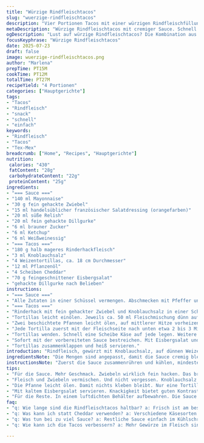 ```yaml
---
title: "Würzige Rindfleischtacos"
slug: "wuerzige-rindfleischtacos"
description: "Vier Portionen Tacos mit einer würzigen Rindfleischfüllung und cremiger Sauce. Die Sauce aus Mayonnaise, fein gehackter Zwiebel, süßer Relish und Dillgurke wird für mindestens acht Tage im Kühlschrank haltbar. Die Tacos werden mit Käse und knackigem Eisbergsalat belegt, kurz in zwei Pfannen gebraten und servierfertig gemacht. Salzig, leicht süßlich, mit feiner Würze durch Knoblauchsalz. Schnelle Zubereitung in 35 Minuten, davon 12 Minuten Bratzeit. Ohne Nüsse, Pikant, herzhaft. "
metaDescription: "Würzige Rindfleischtacos mit cremiger Sauce. Schnell zubereitet, perfekt für einen herzhaften Abend. Einfaches Rezept für 4 Portionen."
ogDescription: "Lust auf würzige Rindfleischtacos? Die Kombination aus würzigem Fleisch und cremiger Sauce überzeugt jeden."
focusKeyphrase: "Würzige Rindfleischtacos"
date: 2025-07-23
draft: false
image: wuerzige-rindfleischtacos.png
author: "Marlena"
prepTime: PT15M
cookTime: PT12M
totalTime: PT27M
recipeYield: "4 Portionen"
categories: ["Hauptgerichte"]
tags:
- "Tacos"
- "Rindfleisch"
- "snack"
- "schnell"
- "einfach"
keywords:
- "Rindfleisch"
- "Tacos"
- "Tex-Mex"
breadcrumb: ["Home", "Recipes", "Hauptgerichte"]
nutrition: 
 calories: "430"
 fatContent: "28g"
 carbohydrateContent: "22g"
 proteinContent: "25g"
ingredients:
- "=== Sauce ==="
- "140 ml Mayonnaise"
- "30 g fein gehackte Zwiebel"
- "15 ml handelsüblicher französischer Salatdressing (orangefarben)"
- "20 ml süße Relish"
- "20 ml fein gehackte Dillgurke"
- "6 ml brauner Zucker"
- "6 ml Ketchup"
- "6 ml Weißweinessig"
- "=== Tacos ==="
- "180 g halb mageres Rinderhackfleisch"
- "3 ml Knoblauchsalz"
- "4 Weizentortillas, ca. 18 cm Durchmesser"
- "12 ml Pflanzenöl"
- "4 Scheiben Cheddar"
- "70 g feingeschnittener Eisbergsalat"
- "gehackte Dillgurke nach Belieben"
instructions:
- "=== Sauce ==="
- "Alle Zutaten in einer Schüssel vermengen. Abschmecken mit Pfeffer und bei Bedarf etwas Salz. Für mindestens 30 Minuten kaltstellen. Durchziehen lassen. Soll in luftdichtem Gefäß bis zu acht Tage haltbar sein."
- "=== Tacos ==="
- "Rinderhack mit fein gehackter Zwiebel und Knoblauchsalz in einer Schüssel vermischen. Mit etwas Pfeffer und Salz würzen."
- "Tortillas leicht einölen. Jeweils ca. 50 ml Fleischmischung dünn auf die Tortillas verteilen. Mit den Fingern oder einem Löffel andrücken, damit das Fleisch gut haftet und die Oberfläche bedeckt ist."
- "Zwei beschichtete Pfannen leicht ölen, auf mittlerer Hitze vorheizen."
- "Jede Tortilla zuerst mit der Fleischseite nach unten etwa 2 bis 3 Minuten braten. Dabei mit einem Spatel etwas pressen, um austretenden Fleischsaft auszudrücken."
- "Tortillas wenden. Schnell eine Scheibe Käse auf jede legen. Weitere 1 bis 2 Minuten braten, bis Fleisch durchgegart und Käse geschmolzen ist."
- "Sofort mit der vorbereiteten Sauce bestreichen. Mit Eisbergsalat und fein gehackter Dillgurke bestreuen."
- "Tortillas zusammenklappen und heiß servieren."
introduction: "Rindfleisch, gewürzt mit Knoblauchsalz, auf dünnen Weizentortillas verteilt. Schnell gebraten, in zwei Pfannen, damit die Hitze gleichmäßig ist. Käse oben drauf, schmilzt warm. Keine lange Prozedur. Die Sauce? Cremig, etwas süß, knackig durch Gurke. Zwiebel fein geschnitten, zieht in Mayo ein, gibt Biss. Eisbergsalat sorgt für Frische. Die Kombination spielt zwischen weich und knackig, warm und kühl. Schnell die Tacos zusammengefaltet, heiß serviert. Überraschend simpel. Ohne Nüsse, dafür mit Schärfe durch leichte Würze. Perfekt für schnelle Abende, wenn noch Hunger auf was Herzhaftes. "
ingredientsNote: "Die Mengen sind angepasst, damit die Sauce cremig bleibt ohne zu dick zu sein. Statt der klassischen 180 ml Mayonnaise sind es nun 140 ml. Die Relish wurde durch süße Mango-Relish ersetzt, gibt eine leichte Fruchtnote. Weißweinessig statt normalem Essig, damit die Säure milder wirkt. Knoblauchsalz ersetzt das einfache Salz, so bekommt das Fleisch mehr Würze. Die Menge des Öls ist reduziert, um Fett zu sparen. Feiner gehackte Zwiebeln sorgen für gleichmäßige Textur. Dillgurken bringen frische Säure. Wichtig ist, die Sauce etwas vorher anzusetzen, damit sich die Aromen verbinden können. "
instructionsNote: "Zuerst die Sauce zusammenrühren und kühlen, mindestens 30 Minuten. Fleisch und Zwiebel vermischen, kräftig würzen, mit Knoblauchsalz. Dann die Tortillas leicht ölen, damit sie beim Braten nicht austrocknen. Das Fleisch dünn und gleichmäßig auftragen, nicht zu dick, damit es gut durchgart. Pfannen leicht mit Öl bestreichen, mittlere Hitze wählen. Immer nur eine Tortilla pro Pfanne braten, damit Hitze optimal ist. Fleischseite zuerst. Dabei leicht andrücken, damit der austretende Saft nicht verloren geht und Geschmack bleibt. Nach dem Wenden sofort Käse dazu, schnell schmelzen lassen. Fleisch total durch, Käse geschmolzen, dann raus aus der Pfanne. Direkt servieren, Sauce und Salat drauf, aufgeklappt und heiß genießen. Kein langes Warten, schnell essen, bevor kalt. "
tips:
- "Für die Sauce. Mehr Geschmack. Zwiebeln wirklich fein hacken. Das bringt Biss. Minimum 30 Minuten kühlen. So verbinden sich die Aromen gut. Schmecke die Sauce ab. Mit Pfeffer, vielleicht ein bisschen mehr Salz. Keine Angst, etwas experimentieren."
- "Fleisch und Zwiebeln vermischen. Und nicht vergessen. Knoblauchsalz verwenden. Macht das Fleisch würziger. Die Masse dünn auf die Tortillas verteilen. Mit viel Gefühl, damit es am besten haftet. Braten in einer Pfanne auf mittlerer Hitze. Immer aufpassen, nicht anbrennen."
- "Die Pfanne leicht ölen. Damit nichts kleben bleibt. Nur eine Tortilla pro Pfanne. Hitze bleibt optimal. Knoblauchsalz ist der Schlüssel für guten Geschmack. Fleischseite zuerst braten. Dann den Käse gleich nach dem Wenden drauflegen. Käse schmelzen lassen, aber kurz. Timing beachten."
- "Mit kaltem Eisbergsalat servieren. Knackigkeit bietet guten Kontrast. Die Füllung ist herzhaft und saftig. Mix aus warm und kühl, super lecker. Die Dillgurken sind frisch und bieten Säure. Schmeckt gut zu der cremigen Sauce. Vor dem Servieren nicht zu lange warten."
- "Für die Reste. In einem luftdichten Behälter aufbewahren. Die Sauce kann bis zu acht Tage halten. Die Tacos selbst sollten frisch gegessen werden. Ansonsten wird die Textur matschig. Man kann die Sauce auch mit anderen Zutaten variieren. Kreativität zählt."
faq:
- "q: Wie lange sind die Rindfleischtacos haltbar? a: Frisch ist am besten. Gekühlt, aber nicht lange. Tacos selbst verlieren schnell die Knackigkeit. Sauce hält sich bis zu acht Tage. Aber keine langen Wartezeiten."
- "q: Was kann ich statt Cheddar verwenden? a: Verschiedene Käsesorten sind möglich. Emmental wäre gut. Oder Bergkäse, bringt eigenen Geschmack. Einfach ausprobieren. Sorte nach Vorliebe. Es muss schmelzen."
- "q: Was tun bei zu viel Sauce? a: Restliche Sauce einfach im Kühlschrank lagern. Auch gut für Sandwiches. Oder Dips für Gemüsesticks. Kann auch gut für andere Gerichte verwendet werden. Möglichkeit zur Variabilität."
- "q: Wie kann ich die Tacos verbessern? a: Mehr Gewürze im Fleisch sind eine Option. Paprika oder Chili für Schärfe. Oder frische Kräuter. Ansonsten Kombi aus anderen Gemüsesorten probieren. Auch Avocado ist toll."

---
```

